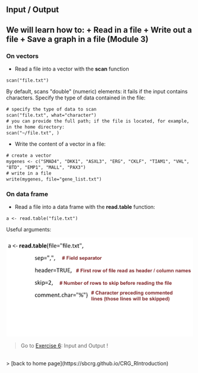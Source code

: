 <h2>Input / Output<h2>

We will learn how to:
	+ Read in a file
	+ Write out a file
	+ Save a graph in a file (Module 3)

<h3>On vectors</h3>

* Read a file into a vector with the **scan** function

```{r}
scan("file.txt")
```

By default, scans "double" (numeric) elements: it fails if the input contains characters. Specify the type of data contained in the file: 

```{r}
# specify the type of data to scan
scan("file.txt", what="character")
# you can provide the full path; if the file is located, for example, in the home directory:
scan("~/file.txt", )
``` 

* Write the content of a vector in a file:

```{r}
# create a vector
mygenes <- c("SMAD4", "DKK1", "ASXL3", "ERG", "CKLF", "TIAM1", "VHL", "BTD", "EMP1", "MALL", "PAX3")
# write in a file
write(mygenes, file="gene_list.txt")
```

<h3>On data frame</h3>

* Read a file into a data frame with the **read.table** function:

```{r}
a <- read.table("file.txt")
```

Useful arguments:

<a href="https://sbcrg.github.io/CRG_RIntroduction/images/readtable.png"><img src="images/readtable.png" width="600/"></a>

> Go to [Exercise 6](https://sbcrg.github.io/CRG_RIntroduction/exercise6): Input and Output !
<br>
> [back to home page](https://sbcrg.github.io/CRG_RIntroduction)

